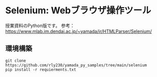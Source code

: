 # Selenium: Webブラウザ操作ツール

授業資料のPython版です。
参考： https://www.mlab.im.dendai.ac.jp/~yamada/ir/HTMLParser/Selenium/

## 環境構築
```
git clone https://github.com/rly230/yamada_py_samples/tree/main/selenium
pip install -r requierments.txt
```
